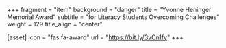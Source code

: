 +++
fragment = "item"
background = "danger"
title = "Yvonne Heninger Memorial Award"
subtitle = "for Literacy Students Overcoming Challenges"
weight = 129
title_align = "center"

[asset]
  icon = "fas fa-award"
  url = "https://bit.ly/3vCn1fy"
+++




